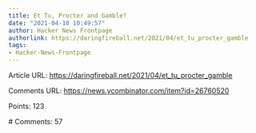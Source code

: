 ```yaml
---
title: Et Tu, Procter and Gamble?
date: "2021-04-10 10:49:57"
author: Hacker News Frontpage
authorlink: https://daringfireball.net/2021/04/et_tu_procter_gamble
tags:
- Hacker-News-Frontpage
---
```


<p>Article URL: <a href="https://daringfireball.net/2021/04/et_tu_procter_gamble">https://daringfireball.net/2021/04/et_tu_procter_gamble</a></p>
<p>Comments URL: <a href="https://news.ycombinator.com/item?id=26760520">https://news.ycombinator.com/item?id=26760520</a></p>
<p>Points: 123</p>
<p># Comments: 57</p>
